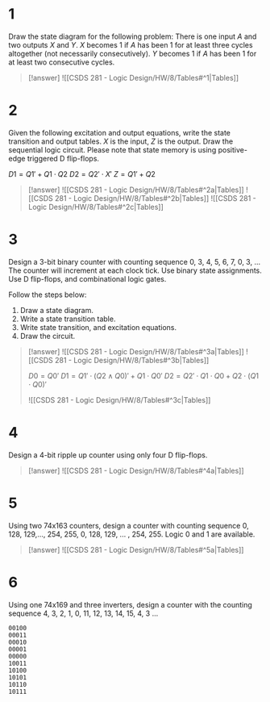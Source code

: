 # 1

Draw the state diagram for the following problem: There is one input $A$ and two outputs $X$ and $Y$. $X$ becomes $1$ if $A$ has been $1$ for at least three cycles altogether (not necessarily consecutively). $Y$ becomes $1$ if $A$ has been $1$ for at least two consecutive cycles.

> [!answer]
> ![[CSDS 281 - Logic Design/HW/8/Tables#^1|Tables]]

# 2

Given the following excitation and output equations, write the state transition and output tables. $X$ is the input, $Z$ is the output. Draw the sequential logic circuit. Please note that state memory is using positive-edge triggered D flip-flops.

$D1 = Q1'+ Q1\cdot Q2$
$D2 = Q2'\cdot X'$
$Z = Q1' + Q2$

> [!answer]
> ![[CSDS 281 - Logic Design/HW/8/Tables#^2a|Tables]]
> ![[CSDS 281 - Logic Design/HW/8/Tables#^2b|Tables]]
> ![[CSDS 281 - Logic Design/HW/8/Tables#^2c|Tables]]

# 3

Design a 3-bit binary counter with counting sequence 0, 3, 4, 5, 6, 7, 0, 3, ...
The counter will increment at each clock tick. Use binary state assignments. Use D flip-flops, and combinational logic gates.

Follow the steps below:
1. Draw a state diagram.
2. Write a state transition table.
3. Write state transition, and excitation equations.
4. Draw the circuit.

> [!answer]
> ![[CSDS 281 - Logic Design/HW/8/Tables#^3a|Tables]]
> ![[CSDS 281 - Logic Design/HW/8/Tables#^3b|Tables]]
> 
> $D0=Q0'$
> $D1=Q1'\cdot(Q2\wedge Q0)'+Q1\cdot Q0'$
> $D2=Q2'\cdot Q1\cdot Q0+Q2\cdot (Q1\cdot Q0)'$
> 
> ![[CSDS 281 - Logic Design/HW/8/Tables#^3c|Tables]]

# 4

Design a 4-bit ripple up counter using only four D flip-flops.

> [!answer]
> ![[CSDS 281 - Logic Design/HW/8/Tables#^4a|Tables]]

# 5

Using two 74x163 counters, design a counter with counting sequence 0, 128, 129,..., 254, 255, 0, 128, 129, ... , 254, 255. Logic 0 and 1 are available.

> [!answer]
> ![[CSDS 281 - Logic Design/HW/8/Tables#^5a|Tables]]

# 6

Using one 74x169 and three inverters, design a counter with the counting sequence 4, 3, 2, 1, 0, 11, 12, 13, 14, 15, 4, 3 ...

```
00100
00011
00010
00001
00000
10011
10100
10101
10110
10111
```
